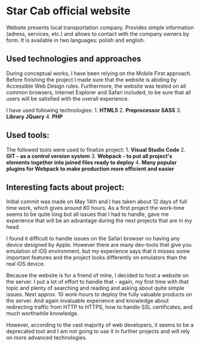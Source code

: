# Star Cab official website

Website presents local transportation company. Provides simple information (adress, services, etc.) and allows to contact with the company owners by form. It is available in two languages: polish and english.

## Used technologies and approaches

During conceptual works, I have been relying on the Mobile First approach. Before finishing the project I made sure that the website
is abiding by Accessible Web Design rules. Furthermore, the website was tested on all common browsers, Internet Explorer and Safari included, to be sure that all users will be satisfied with the overall experience.

I have used following technologies:
    1. **HTML5**
    2. **Preprocessor SASS**
    3. **Library JQuery**
    4. **PHP**


## Used tools:

The followed tools were used to finalize project:
    1. **Visual Studio Code**
    2. **GIT - as a control version system**
    3. **Webpack - to put all project's elements together into joined files ready to deploy**
    4. **Many popular plugins for Webpack to make production more efficient and easier**

## Interesting facts about project:
Initial commit was made on May 14th and I has taken about 12 days of full time work, which gives around 80 hours.
As a first project the work-time seems to be quite long but all issues that I had to handle, gave me experience that will be an advantage during the next projects that are in my head.

I found it difficult to handle issues on the Safari browser no having any device designed by Apple. However there are many dev-tools that give you emulation of iOS environment, but my experience says that it misses some important features and the project looks differently on emulators than the real iOS device.

Because the website is for a friend of mine, I decided to host a website on the server. I put a lot of effort to handle that - again, my first time with that topic and plenty of searching and reading and asking about quite simple issues. Next approx. 10 work-hours to deploy the fully valuable products on the server. And again invaluable experience and knowledge about redirecting traffic from HTTP to HTTPS, how to handle SSL certificates, and much worthwhile knowledge.

However, according to the vast majority of web developers, it seems to be a deprecated tool and I am not going to use it in further projects and will rely on more advanced technologies.